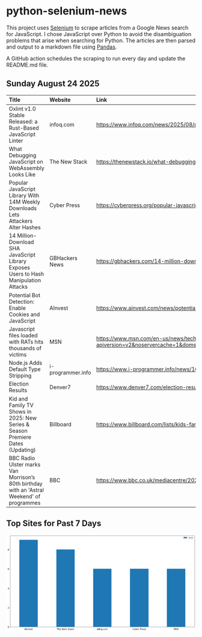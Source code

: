 # python-selenium-news

This project uses [Selenium](https://www.seleniumhq.org/) to scrape articles from a Google News search for JavaScript.
I chose JavaScript over Python to avoid the disambiguation problems that arise when searching for Python.
The articles are then parsed and output to a markdown file using [Pandas](https://pandas.pydata.org/).

A GitHub action schedules the scraping to run every day and update the README.md file.

## Sunday August 24 2025


| Title                                                                                      | Website           | Link                                                                                                                                                                                                                               |
|:-------------------------------------------------------------------------------------------|:------------------|:-----------------------------------------------------------------------------------------------------------------------------------------------------------------------------------------------------------------------------------|
| Oxlint v1.0 Stable Released: a Rust-Based JavaScript Linter                                | infoq.com         | https://www.infoq.com/news/2025/08/oxlint-v1-released/                                                                                                                                                                             |
| What Debugging JavaScript on WebAssembly Looks Like                                        | The New Stack     | https://thenewstack.io/what-debugging-javascript-on-webassembly-looks-like/                                                                                                                                                        |
| Popular JavaScript Library With 14M Weekly Downloads Lets Attackers Alter Hashes           | Cyber Press       | https://cyberpress.org/popular-javascript-library/                                                                                                                                                                                 |
| 14 Million-Download SHA JavaScript Library Exposes Users to Hash Manipulation Attacks      | GBHackers News    | https://gbhackers.com/14-million-download-sha-javascript-library-exposes/                                                                                                                                                          |
| Potential Bot Detection: Enable Cookies and JavaScript                                     | AInvest           | https://www.ainvest.com/news/potential-bot-detection-enable-cookies-javascript-2508/                                                                                                                                               |
| Javascript files loaded with RATs hits thousands of victims                                | MSN               | https://www.msn.com/en-us/news/technology/javascript-files-loaded-with-rats-hits-thousands-of-victims/ar-AA1vcKUJ?apiversion=v2&noservercache=1&domshim=1&renderwebcomponents=1&wcseo=1&batchservertelemetry=1&noservertelemetry=1 |
| Node.js Adds Default Type Stripping                                                        | i-programmer.info | https://www.i-programmer.info/news/167-javascript/18264-nodejs-adds-default-type-stripping.html                                                                                                                                    |
| Election Results                                                                           | Denver7           | https://www.denver7.com/election-results                                                                                                                                                                                           |
| Kid and Family TV Shows in 2025: New Series & Season Premiere Dates (Updating)             | Billboard         | https://www.billboard.com/lists/kids-family-tv-shows-premiere-dates-2025-calendar/                                                                                                                                                 |
| BBC Radio Ulster marks Van Morrison’s 80th birthday with an 'Astral Weekend' of programmes | BBC               | https://www.bbc.co.uk/mediacentre/2025/bbc-radio-ulster-marks-van-morrisons-80th-birthday-with-an-astral-weekend                                                                                                                   |
## Top Sites for Past 7 Days

![Graph of Top Sites](https://raw.githubusercontent.com/dan-mba/python-selenium-news/main/last-week.png)
